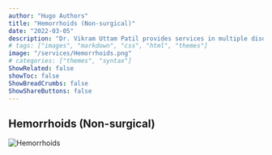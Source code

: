 ```yaml
---
author: "Hugo Authors"
title: "Hemorrhoids (Non-surgical)"
date: "2022-03-05"
description: "Dr. Vikram Uttam Patil provides services in multiple disorders"
# tags: ["images", "markdown", "css", "html", "themes"]
image: "/services/Hemorrhoids.png"
# categories: ["themes", "syntax"]
ShowRelated: false
showToc: false
ShowBreadCrumbs: false
ShowShareButtons: false
---
```


## Hemorrhoids (Non-surgical)

![Hemorrhoids](/services/Hemorrhoids.png)
